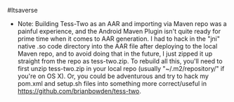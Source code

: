 #Itsaverse

* Note: Building Tess-Two as an AAR and importing via Maven repo was a painful experience, and the Android Maven Plugin isn't quite ready for prime time when it comes to AAR generation. I had to hack in the "jni" native .so code directory into the AAR file after deploying to the local Maven repo, and to avoid doing that in the future, I just zipped it up straight from the repo as tess-two.zip. To rebuild all this, you'll need to first unzip tess-two.zip in your local repo (usually "~/.m2/repository/" if you're on OS X). Or, you could be adventurous and try to hack my pom.xml and setup.sh files into something more correct/useful in https://github.com/brianbowden/tess-two.


